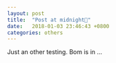```yaml
---
layout: post
title:  "Post at midnight🤩"
date:   2018-01-03 23:46:43 +0800
categories: others
---
```

Just an other testing.
Bom is in ...
